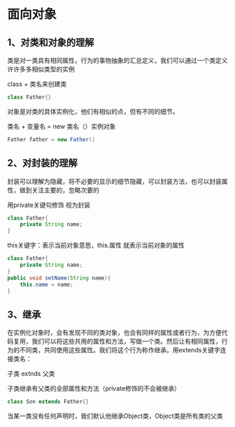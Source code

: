 # 面向对象

## 1、对类和对象的理解

类是对一类具有相同属性，行为的事物抽象的汇总定义，我们可以通过一个类定义许许多多相似类型的实例

class + 类名来创建类

~~~java
class Father{}
~~~



对象是对类的具体实例化，他们有相似的点，但有不同的细节。

类名 + 变量名  =  new  类名（）实例对象

~~~java
Father father = new Father()
~~~





## 2、对封装的理解   

封装可以理解为隐藏，将不必要的显示的细节隐藏，可以封装方法，也可以封装属性，做到关注主要的，忽略次要的

用private关键句修饰 视为封装

~~~java
class Father{
    private String name;
}
~~~



this关键字：表示当前对象意思，this.属性  就表示当前对象的属性

~~~java
class Father{
    private String name;
}
public void setName(String name){
    this.name = name;
}
~~~



## 3、继承

在实例化对象时，会有发现不同的类对象，也会有同样的属性或者行为，为方便代码复用，我们可以将这些共用的属性和方法，写做一个类。然后让有相同属性，行为的不同类，共同使用这些属性。我们将这个行为称作继承。用extends关键字连接类名：

子类  extnds 父类

子类继承有父类的全部属性和方法（private修饰的不会被继承）

~~~java
class Son extends Father{}
~~~





当某一类没有任何声明时，我们默认他继承Object类，Object类是所有类的父类



















